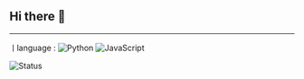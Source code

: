 ## Hi there 👋
<hr>

ㅣlanguage : ![Python](https://img.shields.io/badge/Language-Python-blue)
![JavaScript](https://img.shields.io/badge/Language-JavaScript-yellow)


![Status](https://img.shields.io/badge/Status-In%20Progress-brightgreen)


 
